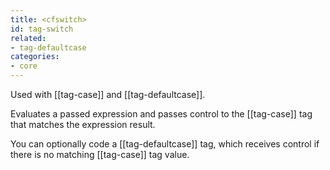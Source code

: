 ```yaml
---
title: <cfswitch>
id: tag-switch
related:
- tag-defaultcase
categories:
- core
---
```


Used with [[tag-case]] and [[tag-defaultcase]]. 

Evaluates a passed expression and passes control to the [[tag-case]] tag that matches the expression result. 

You can optionally code a [[tag-defaultcase]] tag, which receives control if there is no matching [[tag-case]] tag value.
